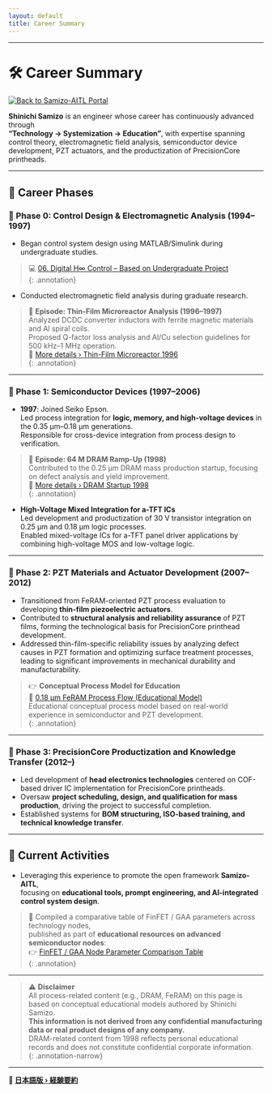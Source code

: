 ```yaml
---
layout: default
title: Career Summary
---
```


---

# 🛠️ Career Summary
[![Back to Samizo-AITL Portal](https://img.shields.io/badge/Back%20to%20Samizo--AITL%20Portal-brightgreen)](https://samizo-aitl.github.io/en/) 

**Shinichi Samizo** is an engineer whose career has continuously advanced through  
**“Technology → Systemization → Education”**, with expertise spanning control theory, electromagnetic field analysis, semiconductor device development, PZT actuators, and the productization of PrecisionCore printheads.

---

## 📘 Career Phases

### 🔹 Phase 0: Control Design & Electromagnetic Analysis (1994–1997)

- Began control system design using MATLAB/Simulink during undergraduate studies.

> 💻 [06. Digital H∞ Control – Based on Undergraduate Project](https://samizo-aitl.github.io/EduController/part04_digital/theory/06_digital_hinf_control.html)  
{: .annotation}

- Conducted electromagnetic field analysis during graduate research.

> 🧪 **Episode: Thin-Film Microreactor Analysis (1996–1997)**  
> Analyzed DCDC converter inductors with ferrite magnetic materials and Al spiral coils.  
> Proposed Q-factor loss analysis and Al/Cu selection guidelines for 500 kHz–1 MHz operation.  
> 🔗 [More details › Thin-Film Microreactor 1996](https://samizo-aitl.github.io/Edusemi-Plus/archive/in1996/thinfilm_microreactor/)  
{: .annotation}

---

### 🔹 Phase 1: Semiconductor Devices (1997–2006)

- **1997**: Joined Seiko Epson.  
  Led process integration for **logic, memory, and high-voltage devices** in the 0.35 µm–0.18 µm generations.  
  Responsible for cross-device integration from process design to verification.

> 🧩 **Episode: 64 M DRAM Ramp-Up (1998)**  
> Contributed to the 0.25 µm DRAM mass production startup, focusing on defect analysis and yield improvement.  
> 🔗 [More details › DRAM Startup 1998](https://samizo-aitl.github.io/Edusemi-Plus/archive/in1998/DRAM_Startup_64M_1998/)  
{: .annotation}

- **High-Voltage Mixed Integration for a-TFT ICs**  
  Led development and productization of 30 V transistor integration on 0.25 µm and 0.18 µm logic processes.  
  Enabled mixed-voltage ICs for a-TFT panel driver applications by combining high-voltage MOS and low-voltage logic.

---

### 🔹 Phase 2: PZT Materials and Actuator Development (2007–2012)

- Transitioned from FeRAM-oriented PZT process evaluation to developing **thin-film piezoelectric actuators**.  
- Contributed to **structural analysis and reliability assurance** of PZT films, forming the technological basis for PrecisionCore printhead development.  
- Addressed thin-film-specific reliability issues by analyzing defect causes in PZT formation and optimizing surface treatment processes,  
  leading to significant improvements in mechanical durability and manufacturability.

> 👉 **Conceptual Process Model for Education**  
> 📘 [0.18 µm FeRAM Process Flow (Educational Model)](https://samizo-aitl.github.io/Edusemi-v4x/d_chapter1_memory_technologies/doc_FeRAM/0.18um_FeRAM_ProcessFlow)  
> Educational conceptual process model based on real-world experience in semiconductor and PZT development.  
{: .annotation}

---

### 🔹 Phase 3: PrecisionCore Productization and Knowledge Transfer (2012–)

- Led development of **head electronics technologies** centered on COF-based driver IC implementation for PrecisionCore printheads.  
- Oversaw **project scheduling, design, and qualification for mass production**, driving the project to successful completion.  
- Established systems for **BOM structuring, ISO-based training, and technical knowledge transfer**.

---

## 🎯 Current Activities

- Leveraging this experience to promote the open framework **Samizo-AITL**,  
  focusing on **educational tools, prompt engineering, and AI-integrated control system design**.

> 📌 Compiled a comparative table of FinFET / GAA parameters across technology nodes,  
> published as part of **educational resources on advanced semiconductor nodes**:  
> 👉 [FinFET / GAA Node Parameter Comparison Table](https://samizo-aitl.github.io/Edusemi-v4x/f_chapter1_finfet_gaa/appendixf1_05_node_params)  
{: .annotation}

---

> ⚠️ **Disclaimer**  
> All process-related content (e.g., DRAM, FeRAM) on this page is based on conceptual educational models authored by Shinichi Samizo.  
> **This information is not derived from any confidential manufacturing data or real product designs of any company.**  
> DRAM-related content from 1998 reflects personal educational records and does not constitute confidential corporate information.  
{: .annotation-narrow}

---

**🔗 [日本語版 › 経験要約](../)**
